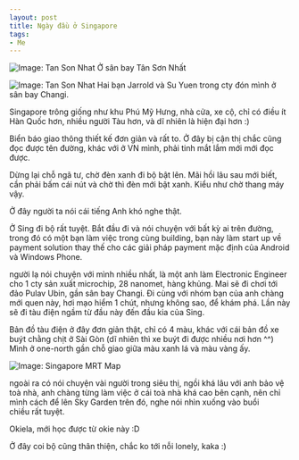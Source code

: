 ```yaml
---
layout: post
title: Ngày đầu ở Singapore
tags:
- Me
---
```


![Image: Tan Son Nhat](http://kong.vn/images/2012/06/Tan-Son-Nhat.jpg)
Ở sân bay Tân Sơn Nhất

![Image: Tan Son Nhat](http://kong.vn/images/2012/06/DSC01776.jpg)
Hai bạn Jarrold và Su Yuen trong cty đón mình ở sân bay Changi.

Singapore trông giống như khu Phú Mỹ Hưng, nhà cửa, xe cộ, chỉ có điều ít Hàn Quốc hơn, nhiều người Tàu hơn, và dĩ nhiên là hiện đại hơn :)

Biển báo giao thông thiết kế đơn giản và rất to. Ở đây bị cận thị chắc cũng đọc được tên đường, khác với ở VN mình, phải tinh mắt lắm mới mới đọc được.

Dừng lại chỗ ngã tư, chờ đèn xanh đi bộ bật lên. Mãi hồi lâu sau mới biết, cần phải bấm cái nút và chờ thì đèn mới bật xanh. Kiểu như chờ thang máy vậy.

Ở đây người ta nói cái tiếng Anh khó nghe thật.

Ở Sing đi bộ rất tuyệt.
Bắt đầu đi và nói chuyện với bất kỳ ai trên đường,
trong đó có một bạn làm việc trong cùng building, bạn này làm start up về payment solution thay thế cho các giải pháp payment mặc định của Android và Windows Phone.

người lạ nói chuyện với mình nhiều nhất, là một anh làm Electronic Engineer cho 1 cty sản xuất microchip, 28 nanomet, hàng khủng.
Mai sẽ đi chơi tới đảo Pulav Ubin, gần sân bay Changi.
Đi cùng với nhóm bạn của anh chàng mới quen này, hơi mạo hiểm 1 chút, nhưng không sao, để khám phá.
Lần này sẽ đi tàu điện ngầm từ đầu này đến đầu kia của Sing.

Bản đồ tàu điện ở đây đơn giản thật, chỉ có 4 màu, khác với cái bản đồ xe buýt chằng chịt ở Sài Gòn (dĩ nhiên thì xe buýt đi được nhiều nơi hơn ^^) Mình ở one-north gần chỗ giao giữa màu xanh lá và màu vàng ấy.

![Image: Singapore MRT Map](http://kong.vn/images/2012/06/singapore_mrt_map.jpg)

ngoài ra có nói chuyện vài người trong siêu thị, ngồi khá lâu với anh bảo vệ toà nhà, anh chàng từng làm việc ở cái toà nhà khá cao bên cạnh, nên chỉ mình cách để lên Sky Garden trên đó, nghe nói nhìn xuống vào buổi chiều rất tuyệt.

Okiela, mới học được từ okie này :D

Ở đây coi bộ cũng thân thiện, chắc ko tới nỗi lonely, kaka :)
